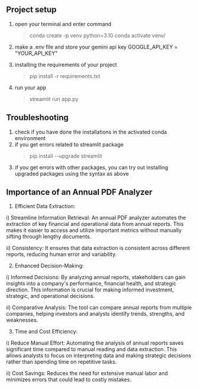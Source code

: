 ## Project setup

1. open your terminal and enter command

   > conda create -p venv python=3.10
   > conda activate venv/

2. make a .env file and store your gemini api key
   GOOGLE_API_KEY = "YOUR_API_KEY"

3. installing the requirements of your project

   > pip install -r requirements.txt

4. run your app
   > streamlit run app.py

## Troubleshooting

1. check if you have done the installations in the activated conda environment
2. if you get errors related to streamlit package
   > pip install --upgrade streamlit
3. if you get errors with other packages, you can try out installing upgraded packages using the syntax as above

## Importance of an Annual PDF Analyzer

1. Efficient Data Extraction:

i) Streamline Information Retrieval: An annual PDF analyzer automates the extraction of key financial and operational data from annual reports. This makes it easier to access and utilize important metrics without manually sifting through lengthy documents.

ii) Consistency: It ensures that data extraction is consistent across different reports, reducing human error and variability.

2. Enhanced Decision-Making:

i) Informed Decisions: By analyzing annual reports, stakeholders can gain insights into a company's performance, financial health, and strategic direction. This information is crucial for making informed investment, strategic, and operational decisions.

ii) Comparative Analysis: The tool can compare annual reports from multiple companies, helping investors and analysts identify trends, strengths, and weaknesses.

3. Time and Cost Efficiency:

i) Reduce Manual Effort: Automating the analysis of annual reports saves significant time compared to manual reading and data extraction. This allows analysts to focus on interpreting data and making strategic decisions rather than spending time on repetitive tasks.

ii) Cost Savings: Reduces the need for extensive manual labor and minimizes errors that could lead to costly mistakes.
